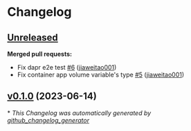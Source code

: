 # Changelog

## [Unreleased](https://github.com/Azure/terraform-azure-container-apps/tree/HEAD)

**Merged pull requests:**

- Fix dapr e2e test [\#6](https://github.com/Azure/terraform-azure-container-apps/pull/6) ([jiaweitao001](https://github.com/jiaweitao001))
- Fix container app volume variable's type [\#5](https://github.com/Azure/terraform-azure-container-apps/pull/5) ([jiaweitao001](https://github.com/jiaweitao001))

## [v0.1.0](https://github.com/Azure/terraform-azure-container-apps/tree/v0.1.0) (2023-06-14)



\* *This Changelog was automatically generated by [github_changelog_generator](https://github.com/github-changelog-generator/github-changelog-generator)*
